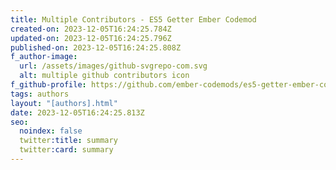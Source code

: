 ```yaml
---
title: Multiple Contributors - ES5 Getter Ember Codemod
created-on: 2023-12-05T16:24:25.784Z
updated-on: 2023-12-05T16:24:25.796Z
published-on: 2023-12-05T16:24:25.808Z
f_author-image:
  url: /assets/images/github-svgrepo-com.svg
  alt: multiple github contributors icon
f_github-profile: https://github.com/ember-codemods/es5-getter-ember-codemod/graphs/contributors
tags: authors
layout: "[authors].html"
date: 2023-12-05T16:24:25.813Z
seo:
  noindex: false
  twitter:title: summary
  twitter:card: summary
---
```

